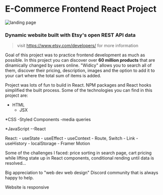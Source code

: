 # E-Commerce Frontend React Project

![landing page](https://i.ibb.co/HgrgT7H/Screenshot-104.png")

### Dynamic website built with Etsy's open REST API data
> visit https://www.etsy.com/developers/ for more information

Goal of this project was to practice frontend development as much as possible.
In this project you can discover over **60 million products** that are dinamically 
changed by users online. "Widicy" allows you to search all of them, discover their
pricing, description, images and the option to add it to your cart where the total sum of items is added.

Project was lots of fun to build in React. 
NPM packages and React hooks simplified the built process. 
Some of the technologies you can find in this project are: 
* HTML 
  - JSX
  
*CSS
  -Styled Components
  -media queries 
  
 *JavaScript
  --React
  
  React:
    - useState
    - useEffect
    - useContext
    - Route, Switch
    - Link
    - useHistory
    - localStorage
    - Framer Motion
    
Some of the challenges I faced: price sorting in search page, cart pricing while lifting state up in React components,
conditional rending until data is resolved...

Big appreciation to "web dev web design" Discord community that is always happy to help. 

Website is responsive

